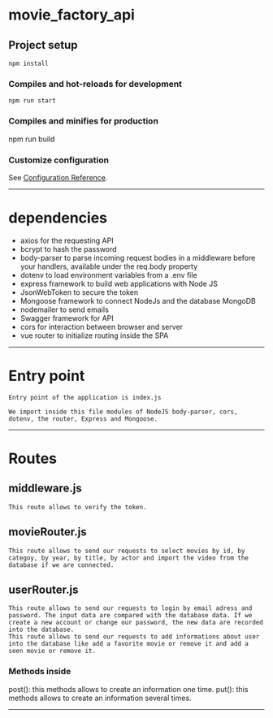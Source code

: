 
# movie_factory_api

## Project setup 

`
npm install
`

### Compiles and hot-reloads for development 

`
npm run start 
`

### Compiles and minifies for production

npm run build


### Customize configuration

See [Configuration Reference](https://cli.vuejs.org/config/).

---

# dependencies

- axios for the requesting API
- bcrypt to hash the password 
- body-parser to parse incoming request bodies in a middleware before your handlers, available under the req.body property 
- dotenv to load environment variables from a .env file
- express framework to build web applications with Node JS
- JsonWebToken to secure the token
- Mongoose framework to connect NodeJs and the database MongoDB
- nodemailer to send emails
- Swagger framework for API
- cors for interaction between browser and server 
- vue router to initialize routing inside the SPA

---

# Entry point

    Entry point of the application is index.js

    We import inside this file modules of NodeJS body-parser, cors, dotenv, the router, Express and Mongoose.

---

# Routes

## middleware.js

    This route allows to verify the token.

## movieRouter.js

    This route allows to send our requests to select movies by id, by categoy, by year, by title, by actor and import the video from the database if we are connected. 

## userRouter.js

    This route allows to send our requests to login by email adress and password. The input data are compared with the database data. If we create a new account or change our password, the new data are recorded into the database. 
    This route allows to send our requests to add informations about user into the database like add a favorite movie or remove it and add a seen movie or remove it.

### Methods inside

post(): this methods allows to create an information one time.
put(): this methods allows to create an information several times.

---